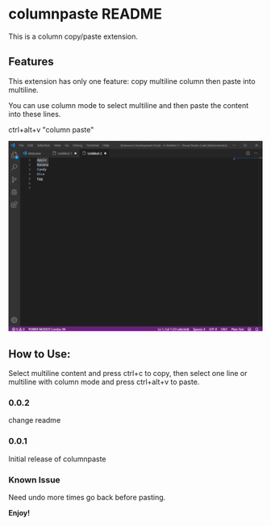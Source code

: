 # columnpaste README

This is a column copy/paste extension.

## Features

This extension has only one feature: copy multiline column then paste into multiline.

You can use column mode to select multiline and then paste the content into these lines.

ctrl+alt+v "column paste"

![feature](screen.gif)

## How to Use:

Select multiline content and press ctrl+c to copy, then select one line or multiline with column mode and press ctrl+alt+v to paste.

### 0.0.2
change readme

### 0.0.1

Initial release of columnpaste

### Known Issue

Need undo more times go back before pasting. 

**Enjoy!**
